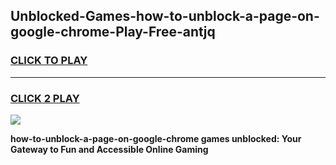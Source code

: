 
## Unblocked-Games-how-to-unblock-a-page-on-google-chrome-Play-Free-antjq
<h3>
<a href="https://premium76.site?title=how-to-unblock-a-page-on-google-chrome&ref=21A">CLICK TO PLAY</a></h3>
<hr>

<h3>
<a href="https://premium76.site?title=how-to-unblock-a-page-on-google-chrome&ref=21A">CLICK 2 PLAY</a>
  
</h3>

<a href="https://premium76.site?title=how-to-unblock-a-page-on-google-chrome&ref=21A"><img src="https://clearcache.store/games.png"></a>


**how-to-unblock-a-page-on-google-chrome games unblocked: Your Gateway to Fun and Accessible Online Gaming**
